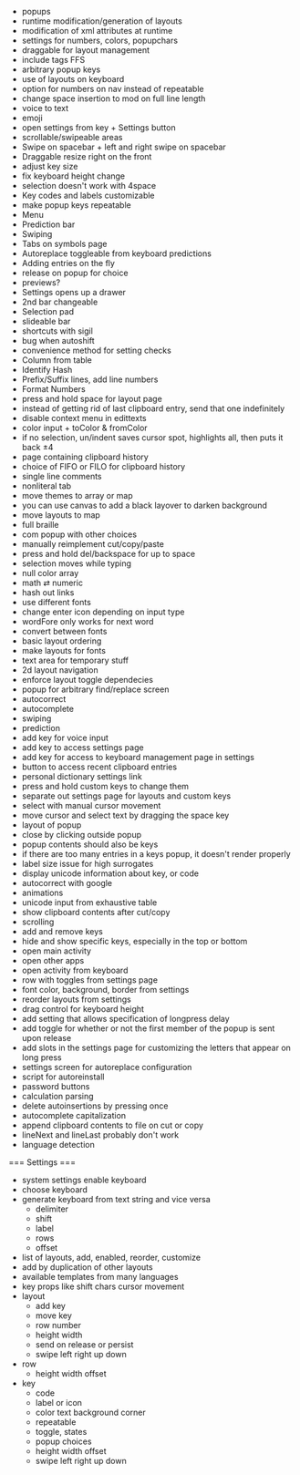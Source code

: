 + popups
+ runtime modification/generation of layouts
+ modification of xml attributes at runtime
+ settings for numbers, colors, popupchars
+ draggable for layout management
+ include tags FFS
+ arbitrary popup keys
+ use of layouts on keyboard
+ option for numbers on nav instead of repeatable
+ change space insertion to mod on full line length 
+ voice to text
+ emoji 
+ open settings from key + Settings button
+ scrollable/swipeable areas
+ Swipe on spacebar + left and right swipe on spacebar
+ Draggable resize right on the front
+ adjust key size
+ fix keyboard height change
+ selection doesn't work with 4space
+ Key codes and labels customizable
+ make popup keys repeatable
+ Menu
+ Prediction bar
+ Swiping
+ Tabs on symbols page 
+ Autoreplace toggleable from keyboard predictions 
+ Adding entries on the fly
+ release on popup for choice
+ previews? 
+ Settings opens up a drawer
+ 2nd bar changeable
+ Selection pad
+ slideable bar
+ shortcuts with sigil
+ bug when autoshift
+ convenience method for setting checks
+ Column from table
+ Identify Hash
+ Prefix/Suffix lines, add line numbers
+ Format Numbers
+ press and hold space for layout page
+ instead of getting rid of last clipboard entry, send that one indefinitely
+ disable context menu in edittexts
+ color input + toColor & fromColor
+ if no selection, un/indent saves cursor spot, highlights all, then puts it back ±4
+ page containing clipboard history
+ choice of FIFO or FILO for clipboard history
+ single line comments
+ nonliteral tab
+ move themes to array or map
+ you can use canvas to add a black layover to darken background
+ move layouts to map
+ full braille
+ com popup with other choices
+ manually reimplement cut/copy/paste
+ press and hold del/backspace for up to space
+ selection moves while typing
+ null color array
+ math ⇄ numeric
+ hash out links
+ use different fonts
+ change enter icon depending on input type
+ wordFore only works for next word
+ convert between fonts
+ basic layout ordering
+ make layouts for fonts
+ text area for temporary stuff
+ 2d layout navigation
+ enforce layout toggle dependecies
+ popup for arbitrary find/replace screen
+ autocorrect
+ autocomplete
+ swiping
+ prediction
+ add key for voice input
+ add key to access settings page
+ add key for access to keyboard management page in settings
+ button to access recent clipboard entries
+ personal dictionary settings link
+ press and hold custom keys to change them
+ separate out settings page for layouts and custom keys
+ select with manual cursor movement
+ move cursor and select text by dragging the space key
+ layout of popup
+ close by clicking outside popup
+ popup contents should also be keys
+ if there are too many entries in a keys popup, it doesn't render properly
+ label size issue for high surrogates
+ display unicode information about key, or code
+ autocorrect with google
+ animations
+ unicode input from exhaustive table
+ show clipboard contents after cut/copy
+ scrolling
+ add and remove keys
+ hide and show specific keys, especially in the top or bottom
+ open main activity
+ open other apps
+ open activity from keyboard
+ row with toggles from settings page
+ font color, background, border from settings
+ reorder layouts from settings
+ drag control for keyboard height
+ add setting that allows specification of longpress delay
+ add toggle for whether or not the first member of the popup is sent upon release
+ add slots in the settings page for customizing the letters that appear on long press
+ settings screen for autoreplace configuration
+ script for autoreinstall
+ password buttons
+ calculation parsing
+ delete autoinsertions by pressing once
+ autocomplete capitalization
+ append clipboard contents to file on cut or copy
+ lineNext and lineLast probably don't work
+ language detection



=== Settings ===
+ system settings enable keyboard
+ choose keyboard
+ generate keyboard from text string and vice versa
    + delimiter
    + shift
    + label
    + rows
    + offset
+ list of layouts, add, enabled, reorder, customize
+ add by duplication of other layouts
+ available templates from many languages
+ key props like shift chars cursor movement
+ layout
    + add key
    + move key
    + row number
    + height width
    + send on release or persist
    + swipe left right up down
+ row
    + height width offset
+ key
    + code
    + label or icon
    + color text background corner
    + repeatable
    + toggle, states
    + popup choices
    + height width offset
    + swipe left right up down
